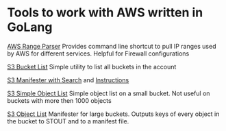 # Tools to work with AWS written in GoLang


[AWS Range Parser](/aws_range_parser) Provides command line shortcut to pull IP ranges used by AWS for different services. Helpful for Firewall configurations

[S3 Bucket List](/s3_list) Simple utility to list all buckets in the account

[S3 Manifester with Search](/s3_manifester) and [Instructions](/s3_manifester/s3_manifester.md)

[S3 Simple Object List](/s3_list) Simple object list on a small bucket. Not useful on buckets with more then 1000 objects

[S3 Object List](/s3_list) Manifester for large buckets. Outputs keys of every object in the bucket to STOUT and to a manifest file.
